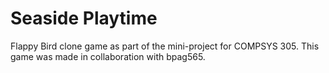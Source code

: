 # Seaside Playtime
Flappy Bird clone game as part of the mini-project for COMPSYS 305. This game was made in collaboration with bpag565.
